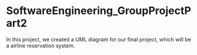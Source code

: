 # SoftwareEngineering_GroupProjectPart2
In this project, we created a UML diagram for our final project, which will be a airline reservation system.
